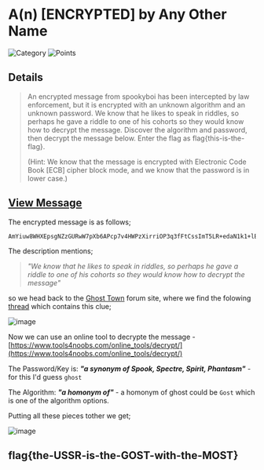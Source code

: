 # A(n) [ENCRYPTED] by Any Other Name
![Category](http://img.shields.io/badge/Category-Cryptography-orange?style=for-the-badge) ![Points](http://img.shields.io/badge/Points-100-brightgreen?style=for-the-badge)

## Details
>An encrypted message from spookyboi has been intercepted by law enforcement, but it is encrypted with an unknown algorithm and an unknown password. We know that he likes to speak in riddles, so perhaps he gave a riddle to one of his cohorts so they would know how to decrypt the message. Discover the algorithm and password, then decrypt the message below. Enter the flag as flag{this-is-the-flag}.
>
>(Hint: We know that the message is encrypted with Electronic Code Book [ECB] cipher block mode, and we know that the password is in lower case.)
>
> 
[View Message](https://tinyurl.com/4jcbrmud)
---

The encrypted message is as follows;

```
AmYiuw8WHXEpsgNZzGURwW7pXb6APcp7v4HWPzXirriOP3q3fFtCssImT5LR+edaN1k1+lBTbW1rjY/wZSIsPjmY2LOk2FuRBk9i0K25iolP5jtJBt+HyhWZ3EadYNNE24pG6o+znsseud9DIE3zaIObkMFBj6xsWVrhALpju4cJrQpoo74MlJ7cHURHkOC7cKdsMo5kdYA4CpHCEhljvfNSR82nM4Ee9HaVMO58/okaoAtfGadMZcLVadut5sJfVzLzzG0G+QLOAkD/qPtfixggtuDURXkHQ0m2KANEi/3+478bhPoX4AciR5DSRw5zvsuF9JFEu7UCa39KggeAIB0dayX2Ho7hCI2zWTAt+q1WKX8V55toBQd6wtA+fjAsNtLzuzMKhlg6bP7HIzSH8V81C+ocTcTLo5Ijy/ZKaQt7XcDmdRsPVJihQqMu5Pw+5BKbjVNsFL4dcNRfNr4dNQ==
```

The description mentions;
> _"We know that he likes to speak in riddles, so perhaps he gave a riddle to one of his cohorts so they would know how to decrypt the message"_

so we head back to the  [Ghost Town](https://ghosttown.deadface.io/) forum site, where we find the folowing [thread](https://ghosttown.deadface.io/t/hint-for-mort1cia/47) which contains this clue;

![image](https://user-images.githubusercontent.com/73170900/137743217-1361b146-d1bf-47f9-924a-cfd3e46422f2.png)

Now we can use an online tool to decrypte the message - [https://www.tools4noobs.com/online_tools/decrypt/](https://www.tools4noobs.com/online_tools/decrypt/)

The Password/Key is: _**"a synonym of Spook, Spectre, Spirit, Phantasm"**_ - for this I'd guess `ghost`

The Algorithm: _**"a homonym of"**_ - a homonym of ghost could be `Gost` which is one of the algorithm options.

Putting all these pieces tother we get;

![image](https://user-images.githubusercontent.com/73170900/137744645-b57c7ae1-f3a2-484f-8313-9d48c702571e.png)

## flag{the-USSR-is-the-GOST-with-the-MOST}
